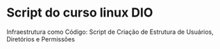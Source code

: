 # Script do curso linux DIO
Infraestrutura como Código: Script de Criação de Estrutura de Usuários, Diretórios e Permissões

